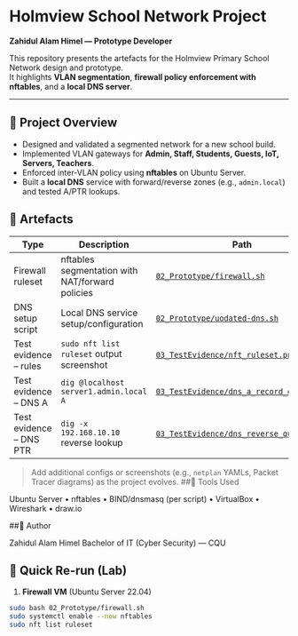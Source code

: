 # Holmview School Network Project
**Zahidul Alam Himel — Prototype Developer**

This repository presents the artefacts for the Holmview Primary School Network design and prototype.  
It highlights **VLAN segmentation**, **firewall policy enforcement with nftables**, and a **local DNS server**.

---

## 🔹 Project Overview
- Designed and validated a segmented network for a new school build.
- Implemented VLAN gateways for **Admin, Staff, Students, Guests, IoT, Servers, Teachers**.
- Enforced inter-VLAN policy using **nftables** on Ubuntu Server.
- Built a **local DNS** service with forward/reverse zones (e.g., `admin.local`) and tested A/PTR lookups.

## 🔹 Artefacts
| Type | Description | Path |
|---|---|---|
| Firewall ruleset | nftables segmentation with NAT/forward policies | [`02_Prototype/firewall.sh`](./02_Prototype/firewall.sh) |
| DNS setup script | Local DNS service setup/configuration | [`02_Prototype/uodated-dns.sh`](./02_Prototype/setup-dns.sh) |
| Test evidence – rules | `sudo nft list ruleset` output screenshot | [`03_TestEvidence/nft_ruleset.png`](./03_TestEvidence/nft_ruleset.png) |
| Test evidence – DNS A | `dig @localhost server1.admin.local A` | [`03_TestEvidence/dns_a_record_query.png`](./03_TestEvidence/dns_a_record_query.png) |
| Test evidence – DNS PTR | `dig -x 192.168.10.10` reverse lookup | [`03_TestEvidence/dns_reverse_query.png`](./03_TestEvidence/dns_ptr_query.png) |

> Add additional configs or screenshots (e.g., `netplan` YAMLs, Packet Tracer diagrams) as the project evolves.
##🔹 Tools Used

Ubuntu Server • nftables • BIND/dnsmasq (per script) • VirtualBox • Wireshark • draw.io

##🔹 Author

Zahidul Alam Himel
Bachelor of IT (Cyber Security) — CQU

## 🔹 Quick Re-run (Lab)
1) **Firewall VM** (Ubuntu Server 22.04)
```bash
sudo bash 02_Prototype/firewall.sh
sudo systemctl enable --now nftables
sudo nft list ruleset

